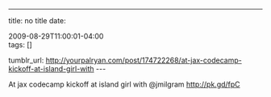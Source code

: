 ---
title: no title
date:

 2009-08-29T11:00:01-04:00  
tags:  []

tumblr_url:
http://yourpalryan.com/post/174722268/at-jax-codecamp-kickoff-at-island-girl-with
\-\--

At jax codecamp kickoff at island girl with \@jmilgram
<http://pk.gd/fpC>
